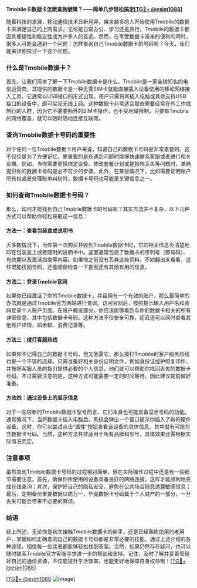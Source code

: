 **Tmobile卡数据卡怎麽查詢號碼？——简单几步轻松搞定[[TG💪+ @esim1088](https://t.me/s/esim1088)]**

随着科技的发展，移动通信技术日新月异，越来越多的人开始使用Tmobile的数据卡来满足自己的上网需求。无论是日常办公、学习还是旅行，Tmobile的数据卡都因其便捷性和稳定性成为许多人的首选。然而，在享受数据卡带来的便利的同时，很多人可能会遇到一个问题：怎样查询自己Tmobile数据卡的号码呢？今天，我们就来详细探讨一下这个问题。

### 什么是Tmobile数据卡？

首先，让我们简单了解一下Tmobile数据卡是什么。Tmobile是一家全球知名的电信运营商，其提供的数据卡是一种无需SIM卡就能直接插入设备使用的移动网络接入工具。它通常以USB接口的形式出现，用户只需将其插入电脑或其他支持USB接口的设备中，即可实现无线上网。这种数据卡非常适合那些需要经常在外工作或旅行的人群，因为它不需要额外的SIM卡操作，也不受地域限制，只要有Tmobile的网络覆盖，就可以随时随地连接互联网。

### 查询Tmobile数据卡号码的重要性

对于任何一位Tmobile数据卡用户来说，知道自己的数据卡号码是非常重要的。这不仅仅是为了方便记忆，更重要的是在遇到问题时能够快速联系客服或者进行相关设置。例如，当你需要更换绑定设备、修改套餐计划或是报告丢失等问题时，准确提供你的数据卡号码是必不可少的步骤。此外，在某些情况下，比如需要证明账户所有权或者处理账单纠纷时，数据卡号码也可能是关键信息之一。

### 如何查询Tmobile数据卡号码？

那么，如何才能找到自己Tmobile数据卡的号码呢？其实方法并不复杂，以下几种方式可以帮助你轻松获取这一信息：

#### 方法一：查看包装盒或说明书

大多数情况下，当你第一次购买并收到Tmobile数据卡时，它的相关信息会清楚地印在包装盒上或者随附的说明书中。这里通常包括了数据卡的序列号（即号码）、有效期以及激活指南等内容。如果你之前没有丢弃这些资料，不妨翻出来看看，这样既能找回号码，还能顺便检查一下是否还有其他有用的信息。

#### 方法二：登录Tmobile官网

如果你已经激活了你的Tmobile数据卡，并且拥有一个有效的账户，那么最简单的办法就是通过Tmobile官方网站进行查询。访问官网后，按照提示输入用户名和密码登录个人账户页面。在账户概览部分，你应该能够看到与你的数据卡相关的所有详细信息，其中包括数据卡号码。这种方法不仅安全可靠，而且还可以同时查看其他账户详情，如余额、消费记录等。

#### 方法三：拨打客服热线

如果你不记得自己的数据卡号码，但又急需它，那么拨打Tmobile的客户服务热线也是一个不错的选择。只需准备好相关身份证明文件，例如身份证或护照复印件，并按照客服人员的指引提供必要的个人信息，他们就可以帮助你找回丢失的数据卡号码。不过需要注意的是，这种方式可能需要一定的时间等待，因此建议提前做好准备。

#### 方法四：通过设备上的显示信息

对于一些较新的Tmobile数据卡型号而言，它们本身也可能具备显示号码的功能。通常情况下，当将数据卡插入电脑后，系统会弹出一个窗口提示你插入了新的硬件设备。这时，你可以尝试点击“属性”按钮查看该设备的具体信息，其中就有可能包含数据卡号码。当然，这种方法并非适用于所有品牌和型号，具体效果还需根据实际情况而定。

### 注意事项

虽然查询Tmobile数据卡号码的过程相对简单，但在实际操作过程中还是有一些细节需要注意。首先，确保你所使用的设备具备良好的网络连接，这样才能顺利地完成在线查询；其次，保护好自己的隐私安全，避免在公共场合随意透露敏感信息；最后，定期备份重要数据以防万一，毕竟数据卡号码属于个人财产的一部分，一旦丢失可能会带来不必要的麻烦。

### 结语

综上所述，无论你是初次接触Tmobile数据卡的新手，还是已经熟练使用的老用户，掌握如何正确查询自己的数据卡号码都是非常必要的技能。通过上述介绍的各种途径，相信每一位读者都能够轻松找到答案。当然，如果仍然存在疑问，也可以随时联系Tmobile官方客服寻求进一步的帮助和支持。记住，及时了解并妥善管理好自己的通信资源，不仅能提升生活效率，也能更好地保障自身权益哦！[[TG💪+ @esim1088](https://t.me/s/esim1088)]

[[TG💪+ @esim1088](https://t.me/s/esim1088) ![Image](https://i.postimg.cc/4NQfJmqS/Snipaste-2025-05-13-00-14-12.png)]